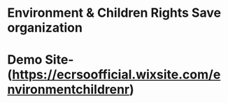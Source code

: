 # Environment & Children Rights Save organization

# Demo Site-(https://ecrsoofficial.wixsite.com/environmentchildrenr)
